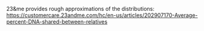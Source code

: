 
23&me provides rough approximations of the distributions: https://customercare.23andme.com/hc/en-us/articles/202907170-Average-percent-DNA-shared-between-relatives
